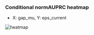 ### Conditional normAUPRC heatmap

- X: gap_mu, Y: eps_current

![heatmap](/home/elicer/project_0814_2/results/20250816-154424/holdout/conditional_heatmap_gap_mu_vs_eps_current.png)
